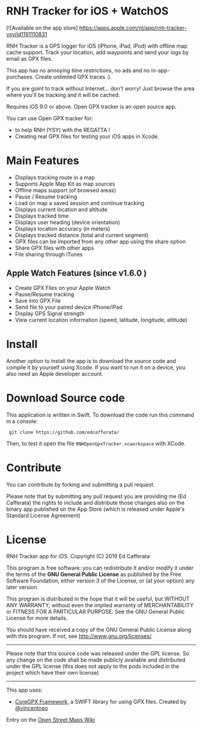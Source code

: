 RNH Tracker for iOS + WatchOS
===============================================

[![Available on the app store] <https://apps.apple.com/nl/app/rnh-tracker-ysy/id1191110831>

RNH Tracker is a GPS logger for iOS (iPhone, iPad, iPod) with offline map cache support. Track your location, add waypoints and send your logs by email as GPX files.

This app has no annoying time restrictions, no ads and no in-app-purchases. Create unlimited GPX traces :).

If you are goint to track without Internet... don't worry! Just browse the area where you'll be tracking and it will be cached.

Requires iOS 9.0 or above. Open GPX tracker is an open source app.

You can use Open GPX tracker for:

 - to help RNH (YSY) with the REGATTA !
 - Creating real GPX files for testing your iOS apps in Xcode.

# Main Features

 - Displays tracking route in a map
 - Supports Apple Map Kit as map sources
 - Offline maps support (of browsed areas)
 - Pause / Resume tracking
 - Load on map a saved session and continue tracking
 - Displays current location and altitude
 - Displays tracked time
 - Displays user heading (device orientation) 
 - Displays location accuracy (in meters) 
 - Displays tracked distance (total and current segment)
 - GPX files can be imported from any other app using the share option
 - Share GPX files with other apps
 - File sharing through iTunes

## Apple Watch Features (since v1.6.0 )
- Create GPX Files on your Apple Watch
- Pause/Resume tracking
- Save into GPX File
- Send file to your paired device iPhone/iPad
- Display GPS Signal strength
- View current location information (speed, latitude, longitude, altitude)

# Install

Another option to install the app is to download the source code and compile it by yourself using Xcode. If you want to run it on a device, you also need an Apple developer account.

# Download Source code
This application is written in Swift. To download the code run this command in a console:

```
 git clone https://github.com/edcafferata/
```

Then, to test it open the file `RNHOpenGpxTracker.xcworkspace` with XCode.

# Contribute
You can contribute by forking and submitting a pull request.

Please note that by submitting any pull request you are providing me (Ed Cafferata) the rights to include and distribute those changes also on the binary app published on the App Store (which is released under Apple's Standard License Agreement)

License
====================

RNH Tracker app for iOS.  Copyright (C) 2019  Ed Cafferata

This program is free software: you can redistribute it and/or modify
it under the terms of the **GNU General Public License** as published by
the Free Software Foundation, either version 3 of the License, or
(at your option) any later version.

This program is distributed in the hope that it will be useful,
but WITHOUT ANY WARRANTY; without even the implied warranty of
MERCHANTABILITY or FITNESS FOR A PARTICULAR PURPOSE.  See the
GNU General Public License for more details.

You should have received a copy of the GNU General Public License
along with this program.  If not, see <http://www.gnu.org/licenses/>.

----

Please note that this source code was released under the GPL license.  So any change on the code shall be made publicly available and distributed under the GPL license (this does not apply to the pods included in the project which have their own license).

----

This app uses:
- [CoreGPX Framework](https://github.com/vincentneo/CoreGPX), a SWIFT library for using GPX files. Created by [@vincentneo](http://github.com/vincentneo)


Entry on the [Open Street Maps Wiki](https://wiki.openstreetmap.org/wiki/OpenGpxTracker)
